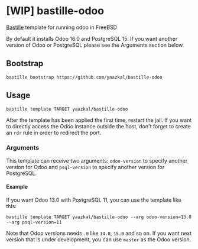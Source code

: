 # [WIP] bastille-odoo
[Bastille](https://github.com/bastillebsd/bastille) template for running odoo in FreeBSD

By default it installs Odoo 16.0 and PostgreSQL 15. If you want another version of Odoo or PostgreSQL please see the Arguments section below.

## Bootstrap

```shell
bastille bootstrap https://github.com/yaazkal/bastille-odoo
```

## Usage

```shell
bastille template TARGET yaazkal/bastille-odoo
```

After the template has been applied the first time, restart the jail.
If you want to directly access the Odoo instance outside the host, don't forget to create an `rdr` rule in order to redirect the port.

### Arguments
This template can receive two arguments: `odoo-version` to specify another version for Odoo and `psql-version` to specify another version for PostgreSQL.

#### Example
If you want Odoo 13.0 with PostgreSQL 11, you can use the template like this:

```shell
bastille template TARGET yaazkal/bastille-odoo --arg odoo-version=13.0 --arg psql-version=11
```

Note that Odoo versions needs `.0` like `14.0`, `15.0` and so on. If you want next version that is under development, you can use `master` as the Odoo version.
